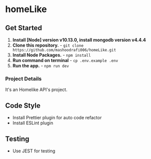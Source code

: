 # homeLike

## Get Started

1. **Install [Node] version v10.13.0,  install mongodb version v4.4.4**
2. **Clone this repository.** - `git clone https://github.com/mashoodrafi006/homeLike.git`
3. **Install Node Packages.** - `npm install`
4. **Run command on terminal** - `cp .env.example .env`
5. **Run the app.** - `npm run dev`

### Project Details

It's an Homelike API's project.

## Code Style

-   Install Prettier plugin for auto code refactor
-   Install ESLint plugin

## Testing

-   Use JEST for testing
